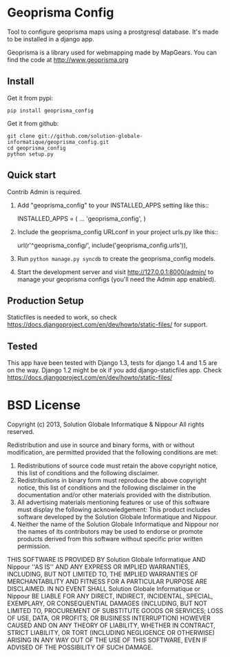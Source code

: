 Geoprisma Config
================

Tool to configure geoprisma maps using a prostgresql database. It's made to be installed in a django app.

Geoprisma is a library used for webmapping made by MapGears. You can find the code at http://www.geoprisma.org

Install
-------

Get it from pypi:

    pip install geoprisma_config

Get it from github:

    git clone git://github.com/solution-globale-informatique/geoprisma_config.git
    cd geoprisma_config
    python setup.py

Quick start
-----------

Contrib Admin is required.

1. Add "geoprisma_config" to your INSTALLED_APPS setting like this::

      INSTALLED_APPS = (
          ...
          'geoprisma_config',
      )

2. Include the geoprisma_config URLconf in your project urls.py like this::

      url(r'^geoprisma_config/', include('geoprisma_config.urls')),

3. Run `python manage.py syncdb` to create the geoprisma_config models.

4. Start the development server and visit http://127.0.0.1:8000/admin/
  to manage your geoprisma configs (you'll need the Admin app enabled).

Production Setup
----------------

Staticfiles is needed to work, so check https://docs.djangoproject.com/en/dev/howto/static-files/ for support.

Tested
------

This app have been tested with Django 1.3, tests for django 1.4 and 1.5 are on the way.
Django 1.2 might be ok if you add django-staticfiles app. Check https://docs.djangoproject.com/en/dev/howto/static-files/

BSD License
=======

Copyright (c) 2013, Solution Globale Informatique & Nippour
All rights reserved.

Redistribution and use in source and binary forms, with or without
modification, are permitted provided that the following conditions are met:
1. Redistributions of source code must retain the above copyright
   notice, this list of conditions and the following disclaimer.
2. Redistributions in binary form must reproduce the above copyright
   notice, this list of conditions and the following disclaimer in the
   documentation and/or other materials provided with the distribution.
3. All advertising materials mentioning features or use of this software
   must display the following acknowledgement:
   This product includes software developed by the Solution Globale Informatique and Nippour.
4. Neither the name of the Solution Globale Informatique and Nippour nor the
   names of its contributors may be used to endorse or promote products
   derived from this software without specific prior written permission.

THIS SOFTWARE IS PROVIDED BY Solution Globale Informatique AND Nippour ''AS IS'' AND ANY
EXPRESS OR IMPLIED WARRANTIES, INCLUDING, BUT NOT LIMITED TO, THE IMPLIED
WARRANTIES OF MERCHANTABILITY AND FITNESS FOR A PARTICULAR PURPOSE ARE
DISCLAIMED. IN NO EVENT SHALL Solution Globale Informatique or Nippour BE LIABLE FOR ANY
DIRECT, INDIRECT, INCIDENTAL, SPECIAL, EXEMPLARY, OR CONSEQUENTIAL DAMAGES
(INCLUDING, BUT NOT LIMITED TO, PROCUREMENT OF SUBSTITUTE GOODS OR SERVICES;
LOSS OF USE, DATA, OR PROFITS; OR BUSINESS INTERRUPTION) HOWEVER CAUSED AND
ON ANY THEORY OF LIABILITY, WHETHER IN CONTRACT, STRICT LIABILITY, OR TORT
(INCLUDING NEGLIGENCE OR OTHERWISE) ARISING IN ANY WAY OUT OF THE USE OF THIS
SOFTWARE, EVEN IF ADVISED OF THE POSSIBILITY OF SUCH DAMAGE.